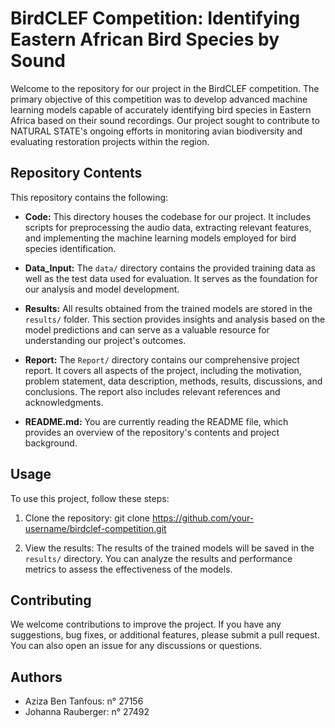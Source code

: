 # BirdCLEF Competition: Identifying Eastern African Bird Species by Sound

Welcome to the repository for our project in the BirdCLEF competition. The primary objective of this competition was to develop advanced machine learning models capable of accurately identifying bird species in Eastern Africa based on their sound recordings. Our project sought to contribute to NATURAL STATE's ongoing efforts in monitoring avian biodiversity and evaluating restoration projects within the region.

## Repository Contents

This repository contains the following:

- **Code:** This directory houses the codebase for our project. It includes scripts for preprocessing the audio data, extracting relevant features, and implementing the machine learning models employed for bird species identification.

- **Data_Input:** The `data/` directory contains the provided training data as well as the test data used for evaluation. It serves as the foundation for our analysis and model development.

- **Results:** All results obtained from the trained models are stored in the `results/` folder. This section provides insights and analysis based on the model predictions and can serve as a valuable resource for understanding our project's outcomes.

- **Report:** The `Report/` directory contains our comprehensive project report. It covers all aspects of the project, including the motivation, problem statement, data description, methods, results, discussions, and conclusions. The report also includes relevant references and acknowledgments.

- **README.md:** You are currently reading the README file, which provides an overview of the repository's contents and project background.

## Usage

To use this project, follow these steps:

1. Clone the repository:
git clone https://github.com/your-username/birdclef-competition.git

2. View the results:
The results of the trained models will be saved in the `results/` directory. You can analyze the results and performance metrics to assess the effectiveness of the models.

## Contributing

We welcome contributions to improve the project. If you have any suggestions, bug fixes, or additional features, please submit a pull request. You can also open an issue for any discussions or questions.

## Authors

- Aziza Ben Tanfous: n° 27156
- Johanna Rauberger: n° 27492

